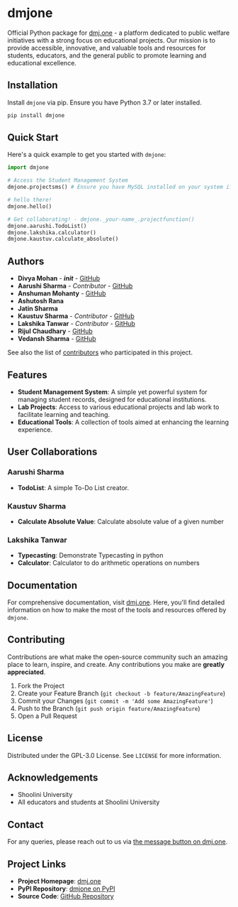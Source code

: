 # dmjone

Official Python package for [dmj.one](https://dmj.one) - a platform dedicated to public welfare initiatives with a strong focus on educational projects. Our mission is to provide accessible, innovative, and valuable tools and resources for students, educators, and the general public to promote learning and educational excellence.

## Installation
Install `dmjone` via pip. Ensure you have Python 3.7 or later installed.

```bash
pip install dmjone
```

## Quick Start
Here's a quick example to get you started with `dmjone`:

```python
import dmjone

# Access the Student Management System
dmjone.projectsms() # Ensure you have MySQL installed on your system if you are running it locally. 

# hello there!
dmjone.hello()

# Get collaborating! - dmjone._your-name_.projectfunction()
dmjone.aarushi.TodoList()
dmjone.lakshika.calculator()
dmjone.kaustuv.calculate_absolute()
```

## Authors
- **Divya Mohan** - *__init__* - [GitHub](https://github.com/divyamohan1993)
- **Aarushi Sharma** - *Contributor* - [GitHub](https://github.com/letscodeitup)
- **Anshuman Mohanty** - [GitHub](https://github.com/anshumanmohanty00)
- **Ashutosh Rana**
- **Jatin Sharma**
- **Kaustuv Sharma** - *Contributor* - [GitHub](https://github.com/kaustuvsharma)
- **Lakshika Tanwar** - *Contributor* - [GitHub](https://github.com/LakshikaTanwar)
- **Rijul Chaudhary** - [GitHub](https://github.com/Rijul777)
- **Vedansh Sharma** - [GitHub](https://github.com/Elysian-Reverie)

See also the list of [contributors](https://github.com/dmjone/dmjone_pypi/contributors) who participated in this project.

## Features
- **Student Management System**: A simple yet powerful system for managing student records, designed for educational institutions.
- **Lab Projects**: Access to various educational projects and lab work to facilitate learning and teaching.
- **Educational Tools**: A collection of tools aimed at enhancing the learning experience.

## User Collaborations
### Aarushi Sharma
- **TodoList**: A simple To-Do List creator.
### Kaustuv Sharma
- **Calculate Absolute Value**: Calculate absolute value of a given number
### Lakshika Tanwar
- **Typecasting**: Demonstrate Typecasting in python
- **Calculator**: Calculator to do arithmetic operations on numbers

## Documentation
<!-- For comprehensive documentation, visit [dmj.one/docs](https://dmj.one/docs). Here, you'll find detailed information on how to make the most of the tools and resources offered by `dmjone`. -->
For comprehensive documentation, visit [dmj.one](https://dmj.one). Here, you'll find detailed information on how to make the most of the tools and resources offered by `dmjone`.

## Contributing

Contributions are what make the open-source community such an amazing place to learn, inspire, and create. Any contributions you make are **greatly appreciated**.

1. Fork the Project
2. Create your Feature Branch (`git checkout -b feature/AmazingFeature`)
3. Commit your Changes (`git commit -m 'Add some AmazingFeature'`)
4. Push to the Branch (`git push origin feature/AmazingFeature`)
5. Open a Pull Request

## License

Distributed under the GPL-3.0 License. See `LICENSE` for more information.

## Acknowledgements

- Shoolini University
- All educators and students at Shoolini University

## Contact

For any queries, please reach out to us via [the message button on dmj.one](https://dmj.one/).

## Project Links

- **Project Homepage**: [dmj.one](https://dmj.one)
- **PyPI Repository**: [dmjone on PyPI](https://pypi.org/project/dmjone/)
- **Source Code**: [GitHub Repository](https://github.com/dmjone/dmjone_pypi)
